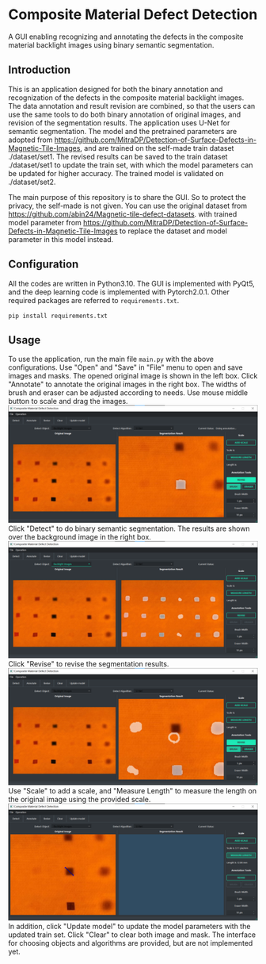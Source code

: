 # Composite Material Defect Detection
A GUI enabling recognizing and annotating the defects in the composite material backlight images using binary semantic segmentation.

## Introduction
This is an application designed for both the binary annotation and recognization of the defects in the composite material backlight images. The data annotation and result revision are combined, so that the users can use the same tools to do both binary annotation of original images, and revision of the segmentation results. The application uses U-Net for semantic segmentation. The model and the pretrained parameters are adopted from https://github.com/MitraDP/Detection-of-Surface-Defects-in-Magnetic-Tile-Images, and are trained on the self-made train dataset ./dataset/set1. The revised results can be saved to the train dataset ./dataset/set1 to update the train set, with which the model parameters can be updated for higher accuracy. The trained model is validated on ./dataset/set2.

The main purpose of this repository is to share the GUI. So to protect the privacy, the self-made is not given. You can use the original dataset from https://github.com/abin24/Magnetic-tile-defect-datasets. with trained model parameter from https://github.com/MitraDP/Detection-of-Surface-Defects-in-Magnetic-Tile-Images to replace the dataset and model parameter in this model instead.

## Configuration
All the codes are written in Python3.10. The GUI is implemented with PyQt5, and the deep learning code is implemented with Pytorch2.0.1. Other required packages are referred to `requirements.txt`.
```
pip install requirements.txt
```

## Usage
To use the application, run the main file `main.py` with the above configurations. Use "Open" and "Save" in "File" menu to open and save images and masks. The opened original image is shown in the left box. Click "Annotate" to annotate the original images in the right box. The widths of brush and eraser can be adjusted according to needs. Use mouse middle button to scale and drag the images.
![annotation](https://github.com/SH-Xu/Composite-Material-Defect-Detection/blob/main/example_image/annotation.png)
Click "Detect" to do binary semantic segmentation. The results are shown over the background image in the right box.
![detect](https://github.com/SH-Xu/Composite-Material-Defect-Detection/blob/main/example_image/detect.png)
Click "Revise" to revise the segmentation results.
![revise](https://github.com/SH-Xu/Composite-Material-Defect-Detection/blob/main/example_image/revise.png)
Use "Scale" to add a scale, and "Measure Length" to measure the length on the original image using the provided scale.
![measure](https://github.com/SH-Xu/Composite-Material-Defect-Detection/blob/main/example_image/measure.png)
In addition, click "Update model" to update the model parameters with the updated train set. Click "Clear" to clear both image and mask. The interface for choosing objects and algorithms are provided, but are not implemented yet.
